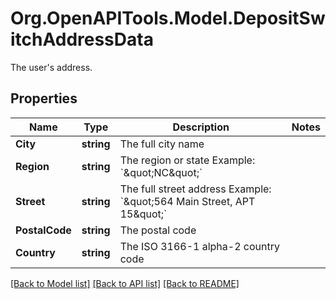 # Org.OpenAPITools.Model.DepositSwitchAddressData
The user's address.

## Properties

Name | Type | Description | Notes
------------ | ------------- | ------------- | -------------
**City** | **string** | The full city name | 
**Region** | **string** | The region or state Example: &#x60;\&quot;NC\&quot;&#x60; | 
**Street** | **string** | The full street address Example: &#x60;\&quot;564 Main Street, APT 15\&quot;&#x60; | 
**PostalCode** | **string** | The postal code | 
**Country** | **string** | The ISO 3166-1 alpha-2 country code | 

[[Back to Model list]](../README.md#documentation-for-models) [[Back to API list]](../README.md#documentation-for-api-endpoints) [[Back to README]](../README.md)

